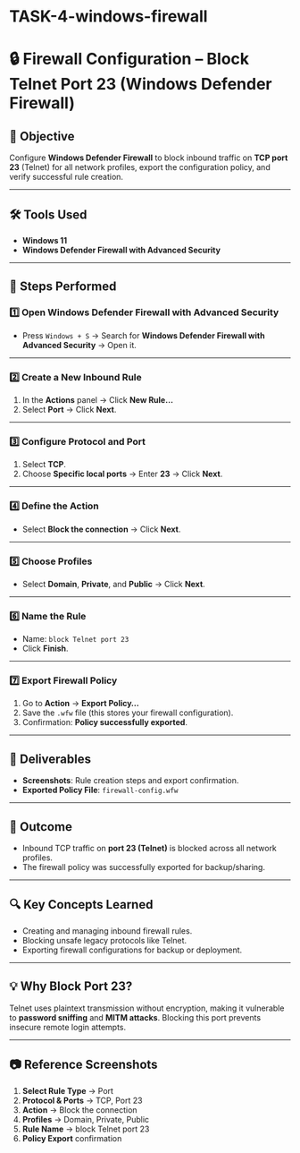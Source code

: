# TASK-4-windows-firewall
# 🔒 Firewall Configuration – Block Telnet Port 23 (Windows Defender Firewall)

## 📌 Objective
Configure **Windows Defender Firewall** to block inbound traffic on **TCP port 23** (Telnet) for all network profiles, export the configuration policy, and verify successful rule creation.

---

## 🛠 Tools Used
- **Windows 11**  
- **Windows Defender Firewall with Advanced Security**

---

## 📖 Steps Performed

### 1️⃣ Open Windows Defender Firewall with Advanced Security
- Press `Windows + S` → Search for **Windows Defender Firewall with Advanced Security** → Open it.

---

### 2️⃣ Create a New Inbound Rule
1. In the **Actions** panel → Click **New Rule…**
2. Select **Port** → Click **Next**.

---

### 3️⃣ Configure Protocol and Port
1. Select **TCP**.
2. Choose **Specific local ports** → Enter **23** → Click **Next**.

---

### 4️⃣ Define the Action
- Select **Block the connection** → Click **Next**.

---

### 5️⃣ Choose Profiles
- Select **Domain**, **Private**, and **Public** → Click **Next**.

---

### 6️⃣ Name the Rule
- Name: `block Telnet port 23`
- Click **Finish**.

---

### 7️⃣ Export Firewall Policy
1. Go to **Action** → **Export Policy…**
2. Save the `.wfw` file (this stores your firewall configuration).
3. Confirmation: **Policy successfully exported**.

---

## 📂 Deliverables
- **Screenshots**: Rule creation steps and export confirmation.
- **Exported Policy File**: `firewall-config.wfw`

---

## 🎯 Outcome
- Inbound TCP traffic on **port 23 (Telnet)** is blocked across all network profiles.
- The firewall policy was successfully exported for backup/sharing.

---

## 🔍 Key Concepts Learned
- Creating and managing inbound firewall rules.
- Blocking unsafe legacy protocols like Telnet.
- Exporting firewall configurations for backup or deployment.

---

## 💡 Why Block Port 23?
Telnet uses plaintext transmission without encryption, making it vulnerable to **password sniffing** and **MITM attacks**. Blocking this port prevents insecure remote login attempts.

---

## 📷 Reference Screenshots
1. **Select Rule Type** → Port  
2. **Protocol & Ports** → TCP, Port 23  
3. **Action** → Block the connection  
4. **Profiles** → Domain, Private, Public  
5. **Rule Name** → block Telnet port 23  
6. **Policy Export** confirmation
